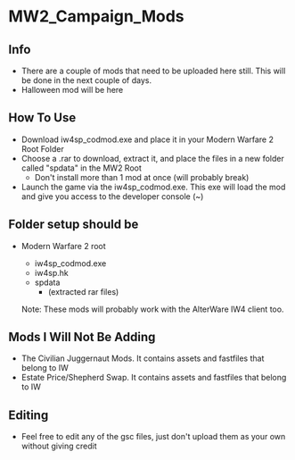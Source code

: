 # MW2_Campaign_Mods

## Info
- There are a couple of mods that need to be uploaded here still. This will be done in the next couple of days.
- Halloween mod will be here

## How To Use
- Download iw4sp_codmod.exe and place it in your Modern Warfare 2 Root Folder
- Choose a .rar to download, extract it, and place the files in a new folder called "spdata" in the MW2 Root
  - Don't install more than 1 mod at once (will probably break)
- Launch the game via the iw4sp_codmod.exe. This exe will load the mod and give you access to the developer console (~)

## Folder setup should be
- Modern Warfare 2 root
  - iw4sp_codmod.exe
  - iw4sp.hk
  - spdata
    - (extracted rar files)

  Note: These mods will probably work with the AlterWare IW4 client too.
## Mods I Will Not Be Adding
- The Civilian Juggernaut Mods. It contains assets and fastfiles that belong to IW
- Estate Price/Shepherd Swap. It contains assets and fastfiles that belong to IW
    
## Editing
- Feel free to edit any of the gsc files, just don't upload them as your own without giving credit
